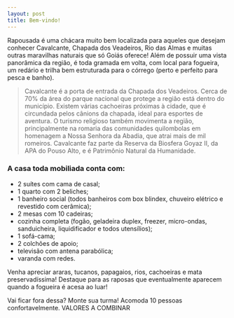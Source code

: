 ```yaml
---
layout: post
title: Bem-vindo!
---
```


<div class="message">
Rapousada é uma chácara muito bem localizada para aqueles que desejam conhecer Cavalcante, Chapada dos Veadeiros, Rio das Almas e muitas outras maravilhas naturais que só Goiás oferece! Além de possuir uma vista panorâmica da região, é toda gramada em volta, com local para fogueira, um redário e trilha bem estruturada para o córrego (perto e perfeito para pesca e banho).
</div>

> Cavalcante é a porta de entrada da Chapada dos Veadeiros. Cerca de 70% da área do parque nacional que protege a região está dentro do município. Existem várias cachoeiras próximas à cidade, que é circundada pelos cânions da chapada, ideal para esportes de aventura. O turismo religioso também movimenta a região, principalmente na romaria das comunidades quilombolas em homenagem a Nossa Senhora da Abadia, que atrai mais de mil romeiros. Cavalcante faz parte da Reserva da Biosfera Goyaz II, da APA do Pouso Alto, e é Patrimônio Natural da Humanidade.

### A casa toda mobiliada conta com:

* 2 suítes com cama de casal;
* 1 quarto com 2 beliches;
* 1 banheiro social (todos banheiros com box blindex, chuveiro elétrico e revestido com cerâmica);
* 2 mesas com 10 cadeiras;
* cozinha completa (fogão, geladeira duplex, freezer, micro-ondas, sanduicheira, liquidificador e todos utensílios);
* 1 sofá-cama;
* 2 colchões de apoio;
* televisão com antena parabólica;
* varanda com redes.

Venha apreciar araras, tucanos, papagaios, rios, cachoeiras e mata preservadíssima! Destaque para as raposas que eventualmente aparecem quando a fogueira é acesa ao luar!

Vai ficar fora dessa? Monte sua turma! Acomoda 10 pessoas confortavelmente.
VALORES A COMBINAR

